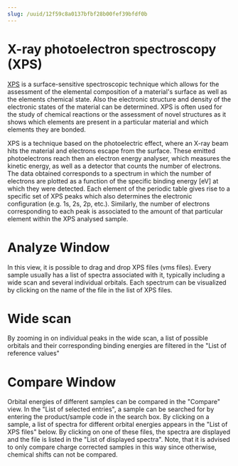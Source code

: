 ```yaml
---
slug: /uuid/12f59c8a0137bfbf28b00fef39bfdf0b
---
```


# X-ray photoelectron spectroscopy (XPS)
[XPS](https://en.wikipedia.org/wiki/X-ray_photoelectron_spectroscopy) is a surface-sensitive spectroscopic technique which allows for the assessment of the elemental composition of a material's surface as well as the elements chemical state. Also the electronic structure and density of the electronic states of the material can be determined. XPS is often used for the study of chemical reactions or the assessment of novel structures as it shows which elements are present in a particular material and which elements they are bonded. 

XPS is a technique based on the photoelectric effect, where an X-ray beam hits the material and electrons escape from the surface. These emitted photoelectrons reach then an electron energy analyser, which measures the kinetic energy, as well as a detector that counts the number of electrons. The data obtained corresponds to a spectrum in which the number of electrons are plotted as a function of the specific binding energy [eV] at which they were detected. Each element of the periodic table gives rise to a specific set of XPS peaks which also determines the electronic configuration (e.g. 1s, 2s, 2p, etc.). Similarly, the number of electrons corresponding to each peak is associated to the amount of that particular element within the XPS analysed sample.

# Analyze Window

In this view, it is possible to drag and drop XPS files (vms files). Every sample usually has a list of spectra associated with it, typically including a wide scan and several individual orbitals. Each spectrum can be visualized by clicking on the name of the file in the list of XPS files.

# Wide scan

By zooming in on individual peaks in the wide scan, a list of possible orbitals and their corresponding binding energies are filtered in the "List of reference values"

# Compare Window

Orbital energies of different samples can be compared in the "Compare" view. In the "List of selected entries", a sample can be searched for by entering the product/sample code in the search box. By clicking on a sample, a list of spectra for different orbital energies appears in the "List of XPS files" below. By clicking on one of these files, the spectra are displayed and the file is listed in the "List of displayed spectra".
Note, that it is advised to only compare charge corrected samples in this way since otherwise, chemical shifts can not be compared.
